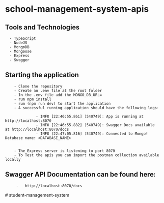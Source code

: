 # school-management-system-apis

## Tools and Technologies

      - TypeScript
      - NodeJS
      - MongoDB
      - Mongoose
      - Express
      - Swagger

## Starting the application

        - Clone the repository
        - Create an .env file at the root folder
        - In the .env file add the MONGO_DB_URL=
        - run npm install
        - run (npm run dev) to start the application
        - A successful running application should have the following logs:

                  - INFO [22:46:55.861] (540749): App is running at http://localhost:8070
                  - INFO [22:46:55.882] (540749): Swagger Docs available at http://localhost:8070/docs
                  - INFO [22:47:05.816] (540749): Connected to Mongo! Database name: <DATABASE_NAME>


        - The Express server is listening to port 8070
        - To Test the apis you can import the postman collection available locally

## Swagger API Documentation can be found here:

         -   http://localhost:8070/docs
#   s t u d e n t - m a n a g e m e n t - s y s t e m  
 